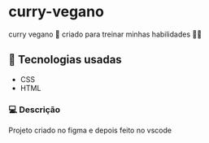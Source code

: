 # curry-vegano

curry vegano 🥬 criado para treinar minhas habilidades 👨‍💻

## 📱 Tecnologias usadas

- CSS
- HTML

### 💻 Descrição 

Projeto criado no figma e depois feito no vscode 
